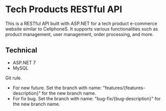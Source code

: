 # Tech Products RESTful API

This is a RESTful API built with ASP.NET for a tech product e-commerce website similar to CellphoneS. It supports various functionalities such as product management, user management, order processing, and more.

## Technical
- ASP.NET 7
- MySQL

Git rule.
- For new future. Set the branch with name: "features/{features-description}" for the new branch name.
- For fix bug. Set the branch with name: "bug-fix/{bug-description}" for the new branch name.
